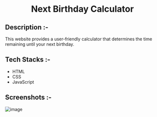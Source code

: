 # <p align="center">Next Birthday Calculator</p>

## Description :-

This website provides a user-friendly calculator that determines the time remaining until your next birthday.

## Tech Stacks :-

- HTML
- CSS
- JavaScript

## Screenshots :-

![image](https://github.com/Rakesh9100/CalcDiverse/assets/146326636/3e25d6fe-9e09-48dd-adf7-4e7636fd0dad)
